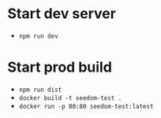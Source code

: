 # Start dev server

* `npm run dev`

# Start prod build

* `npm run dist`
* `docker build -t seedom-test .`
* `docker run -p 80:80 seedom-test:latest`
